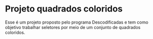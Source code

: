 # Projeto quadrados coloridos

Esse é um projeto proposto pelo programa Descodificadas e tem como objetivo trabalhar seletores por meio de um conjunto de quadrados coloridos.
